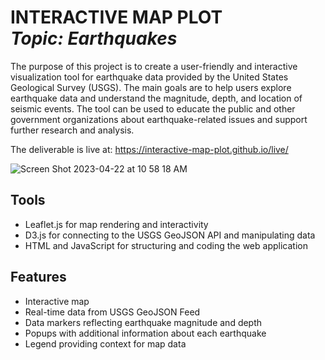 <h1 align="left"> INTERACTIVE MAP PLOT<br><i>Topic: Earthquakes</i> </h1> 

The purpose of this project is to create a user-friendly and interactive visualization tool for earthquake data provided by the United States Geological Survey (USGS). The main goals are to help users explore earthquake data and understand the magnitude, depth, and location of seismic events. The tool can be used to educate the public and other government organizations about earthquake-related issues and support further research and analysis.

The deliverable is live at: https://interactive-map-plot.github.io/live/

![Screen Shot 2023-04-22 at 10 58 18 AM](https://user-images.githubusercontent.com/8321756/233791996-978c43e6-c9e8-415b-a61f-2beaf0ae4635.png)

## Tools
- Leaflet.js for map rendering and interactivity
- D3.js for connecting to the USGS GeoJSON API and manipulating data
- HTML and JavaScript for structuring and coding the web application

## Features
- Interactive map 
- Real-time data from USGS GeoJSON Feed
- Data markers reflecting earthquake magnitude and depth
- Popups with additional information about each earthquake
- Legend providing context for map data
